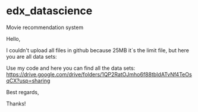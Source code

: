 # edx_datascience
Movie recommendation system

Hello, 

I couldn't upload all files in github because 25MB it´s the limit file, but here you are all data sets:

Use my code and here you can find all the data sets: https://drive.google.com/drive/folders/1QP2RatOJmho6f88tbIdATvNf4TeOsqCX?usp=sharing

Best regards,

Thanks!
